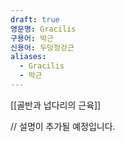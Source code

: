 ```yaml
---
draft: true
영문명: Gracilis
구용어: 박근
신용어: 두덩정강근
aliases:
  - Gracilis
  - 박근
---
```


[[골반과 넙다리의 근육]]

// 설명이 추가될 예정입니다.

